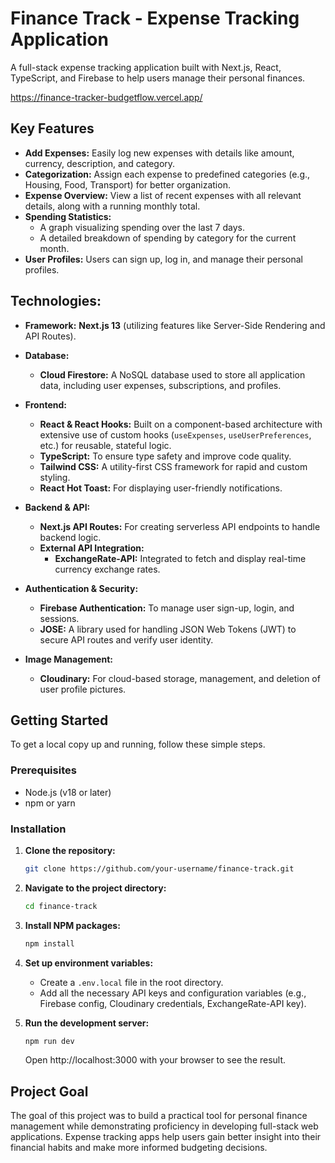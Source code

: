 # Finance Track - Expense Tracking Application

A full-stack expense tracking application built with Next.js, React, TypeScript, and Firebase to help users manage their personal finances.

https://finance-tracker-budgetflow.vercel.app/

## Key Features

*   **Add Expenses:** Easily log new expenses with details like amount, currency, description, and category.
*   **Categorization:** Assign each expense to predefined categories (e.g., Housing, Food, Transport) for better organization.
*   **Expense Overview:** View a list of recent expenses with all relevant details, along with a running monthly total.
*   **Spending Statistics:**
    *   A graph visualizing spending over the last 7 days.
    *   A detailed breakdown of spending by category for the current month.
*   **User Profiles:** Users can sign up, log in, and manage their personal profiles.

## Technologies:

*   **Framework:** **Next.js 13** (utilizing features like Server-Side Rendering and API Routes).

*   **Database:**
    *   **Cloud Firestore:** A NoSQL database used to store all application data, including user expenses, subscriptions, and profiles.

*   **Frontend:**
    *   **React & React Hooks:** Built on a component-based architecture with extensive use of custom hooks (`useExpenses`, `useUserPreferences`, etc.) for reusable, stateful logic.
    *   **TypeScript:** To ensure type safety and improve code quality.
    *   **Tailwind CSS:** A utility-first CSS framework for rapid and custom styling.
    *   **React Hot Toast:** For displaying user-friendly notifications.

*   **Backend & API:**
    *   **Next.js API Routes:** For creating serverless API endpoints to handle backend logic.
    *   **External API Integration:**
        *   **ExchangeRate-API:** Integrated to fetch and display real-time currency exchange rates.

*   **Authentication & Security:**
    *   **Firebase Authentication:** To manage user sign-up, login, and sessions.
    *   **JOSE:** A library used for handling JSON Web Tokens (JWT) to secure API routes and verify user identity.

*   **Image Management:**
    *   **Cloudinary:** For cloud-based storage, management, and deletion of user profile pictures.

## Getting Started

To get a local copy up and running, follow these simple steps.

### Prerequisites

*   Node.js (v18 or later)
*   npm or yarn

### Installation

1.  **Clone the repository:**
    ```bash
    git clone https://github.com/your-username/finance-track.git
    ```

2.  **Navigate to the project directory:**
    ```bash
    cd finance-track
    ```

3.  **Install NPM packages:**
    ```bash
    npm install
    ```

4.  **Set up environment variables:**
    *   Create a `.env.local` file in the root directory.
    *   Add all the necessary API keys and configuration variables (e.g., Firebase config, Cloudinary credentials, ExchangeRate-API key).

5.  **Run the development server:**
    ```bash
    npm run dev
    ```
    Open http://localhost:3000 with your browser to see the result.

## Project Goal

The goal of this project was to build a practical tool for personal finance management while demonstrating proficiency in developing full-stack web applications. Expense tracking apps help users gain better insight into their financial habits and make more informed budgeting decisions.
